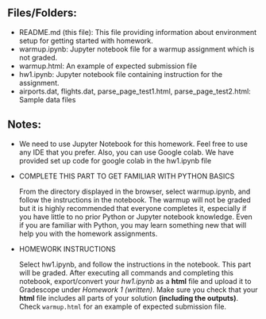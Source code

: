 ## Files/Folders:

* README.md (this file): This file providing information about environment setup for getting started with homework.
* warmup.ipynb: Jupyter notebook file for a warmup assignment which is not graded. 
* warmup.html: An example of expected submission file
* hw1.ipynb: Jupyter notebook file containing instruction for the assignment.
* airports.dat, flights.dat, parse_page_test1.html, parse_page_test2.html: Sample data files



## Notes:

* We need to use Jupyter Notebook for this homework. Feel free to use any IDE that you prefer. Also, you can use Google colab. We have provided set up code for google colab in the hw1.ipynb file


* COMPLETE THIS PART TO GET FAMILIAR WITH PYTHON BASICS

    From the directory displayed in the browser, select warmup.ipynb, and follow the instructions in the notebook. The warmup will not be graded but it is highly recommended that everyone completes it, especially if you have little to no prior Python or Jupyter notebook knowledge.  Even if you are familiar with Python, you may learn something new that will help you with the homework assignments.


* HOMEWORK INSTRUCTIONS

    Select hw1.ipynb, and follow the instructions in the notebook. This part will be graded. After executing all commands and completing this notebook, export/convert your *hw1.ipynb* as a **html** file and upload it to Gradescope under *Homework 1 (written)*. Make sure you check that your **html** file includes all parts of your solution **(including the outputs)**. Check `warmup.html` for an example of expected submission file.

